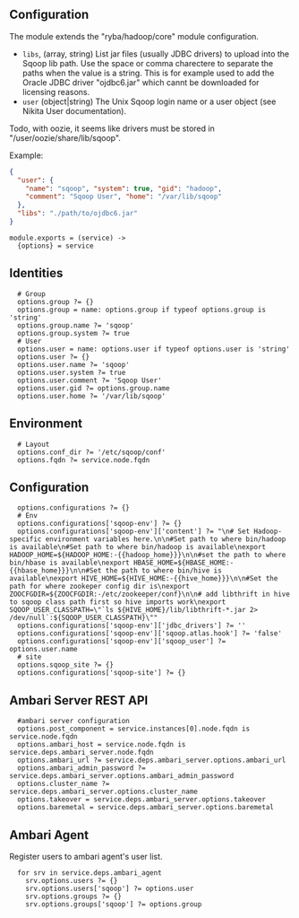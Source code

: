 
## Configuration

The module extends the "ryba/hadoop/core" module configuration.

*   `libs`, (array, string)
    List jar files (usually JDBC drivers) to upload into the Sqoop lib path.
    Use the space or comma charectere to separate the paths when the value is a
    string. This is for example used to add the Oracle JDBC driver "ojdbc6.jar"
    which cannt be downloaded for licensing reasons.
*   `user` (object|string)
    The Unix Sqoop login name or a user object (see Nikita User documentation).

Todo, with oozie, it seems like drivers must be stored in "/user/oozie/share/lib/sqoop".

Example:

```json
{
  "user": {
    "name": "sqoop", "system": true, "gid": "hadoop",
    "comment": "Sqoop User", "home": "/var/lib/sqoop"
  },
  "libs": "./path/to/ojdbc6.jar"
}
```

    module.exports = (service) ->
      {options} = service

## Identities

      # Group
      options.group ?= {}
      options.group = name: options.group if typeof options.group is 'string'
      options.group.name ?= 'sqoop'
      options.group.system ?= true
      # User
      options.user = name: options.user if typeof options.user is 'string'
      options.user ?= {}
      options.user.name ?= 'sqoop'
      options.user.system ?= true
      options.user.comment ?= 'Sqoop User'
      options.user.gid ?= options.group.name
      options.user.home ?= '/var/lib/sqoop'

## Environment

      # Layout
      options.conf_dir ?= '/etc/sqoop/conf'
      options.fqdn ?= service.node.fqdn

## Configuration

      options.configurations ?= {}
      # Env
      options.configurations['sqoop-env'] ?= {}
      options.configurations['sqoop-env']['content'] ?= "\n# Set Hadoop-specific environment variables here.\n\n#Set path to where bin/hadoop is available\n#Set path to where bin/hadoop is available\nexport HADOOP_HOME=${HADOOP_HOME:-{{hadoop_home}}}\n\n#set the path to where bin/hbase is available\nexport HBASE_HOME=${HBASE_HOME:-{{hbase_home}}}\n\n#Set the path to where bin/hive is available\nexport HIVE_HOME=${HIVE_HOME:-{{hive_home}}}\n\n#Set the path for where zookeper config dir is\nexport ZOOCFGDIR=${ZOOCFGDIR:-/etc/zookeeper/conf}\n\n# add libthrift in hive to sqoop class path first so hive imports work\nexport SQOOP_USER_CLASSPATH=\"`ls ${HIVE_HOME}/lib/libthrift-*.jar 2> /dev/null`:${SQOOP_USER_CLASSPATH}\""
      options.configurations['sqoop-env']['jdbc_drivers'] ?= ''
      options.configurations['sqoop-env']['sqoop.atlas.hook'] ?= 'false'
      options.configurations['sqoop-env']['sqoop_user'] ?= options.user.name
      # site
      options.sqoop_site ?= {}
      options.configurations['sqoop-site'] ?= {}

## Ambari Server REST API

      #ambari server configuration
      options.post_component = service.instances[0].node.fqdn is service.node.fqdn
      options.ambari_host = service.node.fqdn is service.deps.ambari_server.node.fqdn
      options.ambari_url ?= service.deps.ambari_server.options.ambari_url
      options.ambari_admin_password ?= service.deps.ambari_server.options.ambari_admin_password
      options.cluster_name ?= service.deps.ambari_server.options.cluster_name
      options.takeover = service.deps.ambari_server.options.takeover
      options.baremetal = service.deps.ambari_server.options.baremetal

## Ambari Agent
Register users to ambari agent's user list.

      for srv in service.deps.ambari_agent
        srv.options.users ?= {}
        srv.options.users['sqoop'] ?= options.user
        srv.options.groups ?= {}
        srv.options.groups['sqoop'] ?= options.group

